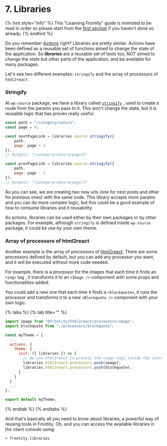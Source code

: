 # 7. Libraries

{% hint style="info" %}
This "Learning Frontity" guide is intended to be read in order so please start from the [first section](settings.md) if you haven't done so already.
{% endhint %}

Do you remember [Actions](actions.md) right? Libraries are pretty similar. Actions have been defined as a reusable set of functions aimed to change the state of the application. So **libraries** are a reusable set of tools too, NOT aimed to change the state but other parts of the application, and be available for many packages.

Let's see two different examples: `stringify` and the array of processors of `html2react`. 

### Stringify

At `wp-source` package, we have a library called [`stringify`](https://docs.frontity.org/api-reference-1/wordpress-source#stringify-path-page-query-hash) , used to create a route from the params you pass to it. This won't change the state, but it is reusable logic that has proven really useful.

```javascript
const path = "/category/nature";
const page = 4;

const nextPageLink = libraries.source.stringify({
    path,
    page: page + 1
});
// Outputs: "/category/nature/page/5"

const prevPageLink = libraries.source.stringify({
    path,
    page: page - 1
});
// Outputs: "/category/nature/page/3"
```

As you can see, we are creating two new urls \(one for next posts and other for previous ones\) with the same code. This library accepts more params and you can do more complex logic, but this could be a good example of how to consume libraries and it reusability.

As actions, libraries can be used either by their own packages or by other packages. For example, although `stringify` is defined inside `wp-source` package, it could be use by your own theme.

### Array of processors of html2react

Another example is the array of processors of [html2react](../api-reference-1/frontity-html2react.md). There are some processors defined by default, but you can add any processor you want, and it will be executed without more code needed.

For example, there is a processor for the images that each time it finds an `<img>` tag , it transforms it to an `<Image />` component with some props and functionalities added.

You could add a new one that each time it finds a `<blockquote>`, it runs the processor and transforms it to a new `<Blockquote />` component with your own logic.

{% tabs %}
{% tab title="" %}
```jsx
import image from "@frontity/html2react/processors/image";
import blockquote from "./processors/blockquote";

const myTheme = {
  ...
  actions: {
    theme: {
      init: ({ libraries }) => {
        // We use html2react to process the <img> tags inside the content HTML.
        libraries.html2react.processors.push(image);
        libraries.html2react.processors.push(blockquote);
      }
    }
  }
  ...
};

export default myTheme;
```
{% endtab %}
{% endtabs %}

And that's basically all you need to know about libraries, a powerful way of reusing tools in Frontity. Oh, and you can access the available libraries in the client console using:

```text
> frontity.libraries
```

